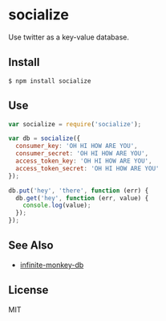 # socialize

Use twitter as a key-value database.


## Install

```shell
$ npm install socialize
```


## Use

```javascript
var socialize = require('socialize');

var db = socialize({
  consumer_key: 'OH HI HOW ARE YOU',
  consumer_secret: 'OH HI HOW ARE YOU',
  access_token_key: 'OH HI HOW ARE YOU',
  access_token_secret: 'OH HI HOW ARE YOU'
});

db.put('hey', 'there', function (err) {
  db.get('hey', function (err, value) {
    console.log(value);
  });
});
```


## See Also

* [infinite-monkey-db](https://github.com/brycebaril/infinite-monkey-db)


## License
MIT
